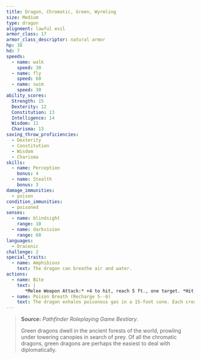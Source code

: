 ```yaml
---
title: Dragon, Chromatic, Green, Wyrmling
size: Medium
type: dragon
alignment: lawful evil
armor_class: 17
armor_class_descriptor: natural armor
hp: 38
hd: 7
speeds:
  - name: walk
    speed: 30
  - name: fly
    speed: 60
  - name: swim
    speed: 30
ability_scores:
  Strength: 15
  Dexterity: 12
  Constitution: 13
  Intelligence: 14
  Wisdom: 11
  Charisma: 13
saving_throw_proficiencies:
  - Dexterity
  - Constitution
  - Wisdom
  - Charisma
skills:
  - name: Perception
    bonus: 4
  - name: Stealth
    bonus: 3
damage_immunities:
  - poison
condition_immunities:
  - poisoned
senses:
  - name: blindsight
    range: 10
  - name: darkvision
    range: 60
languages:
  - Draconic
challenge: 2
special_traits:
  - name: Amphibious
    text: The dragon can breathe air and water.
actions:
  - name: Bite
    text: |
       *Melee Weapon Attack:* +4 to hit, reach 5 ft., one target. *Hit:* 7 (1d10 + 2) piercing damage plus 3 (1d6) poison damage.
  - name: Poison Breath (Recharge 5--6)
    text: The dragon exhales poisonous gas in a 15-foot cone. Each creature in that area must make a DC 11 Constitution saving throw, taking 21 (6d6) poison damage on a failed save, or half as much damage on a successful one.
---
```


> **Source:** *Pathfinder Roleplaying Game Bestiary*.
>
> Green dragons dwell in the ancient forests of the world, prowling under towering canopies in search of prey. Of all the chromatic dragons, green dragons are perhaps the easiest to deal with diplomatically.
